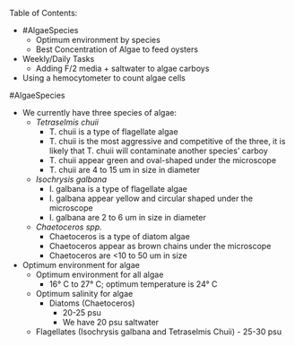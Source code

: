 Table of Contents:
- #AlgaeSpecies 
	- Optimum environment by species
	- Best Concentration of Algae to feed oysters 
- Weekly/Daily Tasks
	- Adding F/2 media + saltwater to algae carboys 
- Using a hemocytometer to count algae cells

#AlgaeSpecies 
- We currently have three species of algae:
	- *Tetraselmis chuii*
		- T. chuii is a type of flagellate algae 
		- T. chuii is the most aggressive and competitive of the three, it is likely that T. chuii will contaminate another species' carboy
		- T. chuii appear green and oval-shaped under the microscope 
		- T. chuii are 4 to 15 um in size in diameter
	- *Isochrysis galbana*
		- I. galbana is a type of flagellate algae
		- I. galbana appear yellow and circular shaped under the microscope
		- I. galbana are 2 to 6 um in size in diameter
	- *Chaetoceros spp.*
		- Chaetoceros is a type of diatom algae 
		- Chaetoceros appear as brown chains under the microscope 
		- Chaetoceros are <10 to 50 um in size 
- Optimum environment for algae 
	- Optimum environment for all algae
		- 16° C to 27° C; optimum temperature is 24° C
	- Optimum salinity for algae 
		- Diatoms (Chaetoceros)
			- 20-25 psu
			- We have 20 psu saltwater 
	- Flagellates (Isochrysis galbana and Tetraselmis Chuii)
			- 25-30 psu
		
		